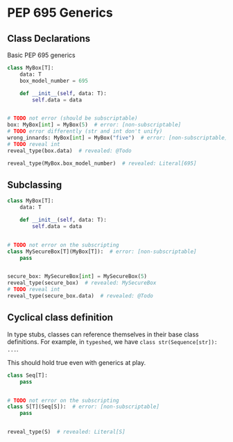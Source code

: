 # PEP 695 Generics

## Class Declarations

Basic PEP 695 generics

```py
class MyBox[T]:
    data: T
    box_model_number = 695

    def __init__(self, data: T):
        self.data = data


# TODO not error (should be subscriptable)
box: MyBox[int] = MyBox(5)  # error: [non-subscriptable]
# TODO error differently (str and int don't unify)
wrong_innards: MyBox[int] = MyBox("five")  # error: [non-subscriptable]
# TODO reveal int
reveal_type(box.data)  # revealed: @Todo

reveal_type(MyBox.box_model_number)  # revealed: Literal[695]
```

## Subclassing

```py
class MyBox[T]:
    data: T

    def __init__(self, data: T):
        self.data = data


# TODO not error on the subscripting
class MySecureBox[T](MyBox[T]):  # error: [non-subscriptable]
    pass


secure_box: MySecureBox[int] = MySecureBox(5)
reveal_type(secure_box)  # revealed: MySecureBox
# TODO reveal int
reveal_type(secure_box.data)  # revealed: @Todo
```

## Cyclical class definition

In type stubs, classes can reference themselves in their base class definitions. For example, in `typeshed`, we have `class str(Sequence[str]): ...`.

This should hold true even with generics at play.

```py path=a.pyi
class Seq[T]:
    pass


# TODO not error on the subscripting
class S[T](Seq[S]):  # error: [non-subscriptable]
    pass


reveal_type(S)  # revealed: Literal[S]
```
